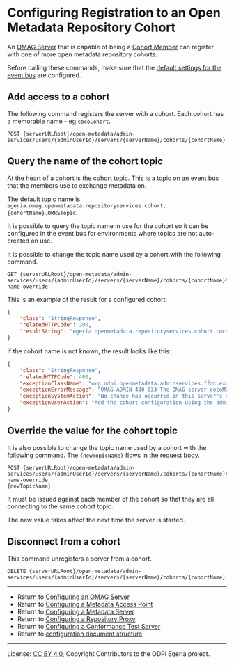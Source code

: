 <!-- SPDX-License-Identifier: CC-BY-4.0 -->
<!-- Copyright Contributors to the ODPi Egeria project. -->


# Configuring Registration to an Open Metadata Repository Cohort

An [OMAG Server](../concepts/omag-server.md) that is capable of being a
[Cohort Member](../concepts/cohort-member.md) can register with one of more
open metadata repository cohorts.

Before calling these commands, make sure that the [default settings for the event bus](configuring-event-bus.md)
are configured.

## Add access to a cohort

The following command registers the server with a cohort.
Each cohort has a memorable name - eg `cocoCohort`.

```
POST {serverURLRoot}/open-metadata/admin-services/users/{adminUserId}/servers/{serverName}/cohorts/{cohortName}
```

## Query the name of the cohort topic

At the heart of a cohort is the cohort topic.  This is a topic on an event bus that
the members use to exchange metadata on.

The default topic name is `egeria.omag.openmetadata.repositoryservices.cohort.{cohortName}.OMRSTopic`.

It is possible to query the topic name in use for the cohort so it can be configured in
the event bus for environments where topics are not auto-created on use.

It is possible to change the topic name used by a cohort with the following command.
```
GET {serverURLRoot}/open-metadata/admin-services/users/{adminUserId}/servers/{serverName}/cohorts/{cohortName}topic-name-override
```
This is an example of the result for a configured cohort:
```json
{
    "class": "StringResponse",
    "relatedHTTPCode": 200,
    "resultString": "egeria.openmetadata.repositoryservices.cohort.cocoCohort.OMRSTopic"
}
```
If the cohort name is not known, the result looks like this:
```json
{
    "class": "StringResponse",
    "relatedHTTPCode": 400,
    "exceptionClassName": "org.odpi.openmetadata.adminservices.ffdc.exception.OMAGInvalidParameterException",
    "exceptionErrorMessage": "OMAG-ADMIN-400-033 The OMAG server cocoMDS1 is unable to override the cohort topic until the cocoCohortXXX cohort is set up",
    "exceptionSystemAction": "No change has occurred in this server's configuration document.",
    "exceptionUserAction": "Add the cohort configuration using the administration services and retry the request."
}
```

## Override the value for the cohort topic

It is also possible to change the topic name used by a cohort with the following command.
The `{newTopicName}` flows in the request body.
```
POST {serverURLRoot}/open-metadata/admin-services/users/{adminUserId}/servers/{serverName}/cohorts/{cohortName}topic-name-override
{newTopicName}
```
It must be issued against each member of the cohort so that they are
all connecting to the same cohort topic.

The new value takes affect the next time the server is started.

## Disconnect from a cohort

This command unregisters a server from a cohort.

```
DELETE {serverURLRoot}/open-metadata/admin-services/users/{adminUserId}/servers/{serverName}/cohorts/{cohortName}
```

----
* Return to [Configuring an OMAG Server](configuring-an-omag-server.md)
* Return to [Configuring a Metadata Access Point](../concepts/metadata-access-point.md#Configuring-a-Metadata-Access-Point)
* Return to [Configuring a Metadata Server](../concepts/metadata-server.md#Configuring-a-Metadata-Server)
* Return to [Configuring a Repository Proxy](../concepts/repository-proxy.md#Configuring-a-Repository-Proxy)
* Return to [Configuring a Conformance Test Server](../concepts/conformance-test-server.md#Configuring-a-Conformance-Test-Server)
* Return to [configuration document structure](../concepts/configuration-document.md)

----
License: [CC BY 4.0](https://creativecommons.org/licenses/by/4.0/),
Copyright Contributors to the ODPi Egeria project.